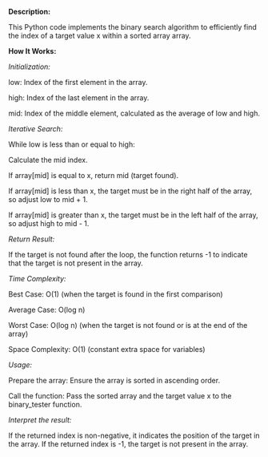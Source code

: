 **Description:**

This Python code implements the binary search algorithm to efficiently find the index of a target value x within a sorted array array.

**How It Works:**

*Initialization:*

low: Index of the first element in the array.

high: Index of the last element in the array.

mid: Index of the middle element, calculated as the average of low and high.

*Iterative Search:*

While low is less than or equal to high:

Calculate the mid index.

If array[mid] is equal to x, return mid (target found).

If array[mid] is less than x, the target must be in the right half of the array, so adjust low to mid + 1.

If array[mid] is greater than x, the target must be in the left half of the array, so adjust high to mid - 1.

*Return Result:*

If the target is not found after the loop, the function returns -1 to indicate that the target is not present in the array.

*Time Complexity:*

Best Case: O(1) (when the target is found in the first comparison)

Average Case: O(log n)

Worst Case: O(log n) (when the target is not found or is at the end of the array)

Space Complexity: O(1) (constant extra space for variables)

*Usage:*

Prepare the array: Ensure the array is sorted in ascending order.

Call the function: Pass the sorted array and the target value x to the binary_tester function.

*Interpret the result:*

If the returned index is non-negative, it indicates the position of the target in the array.
If the returned index is -1, the target is not present in the array.
